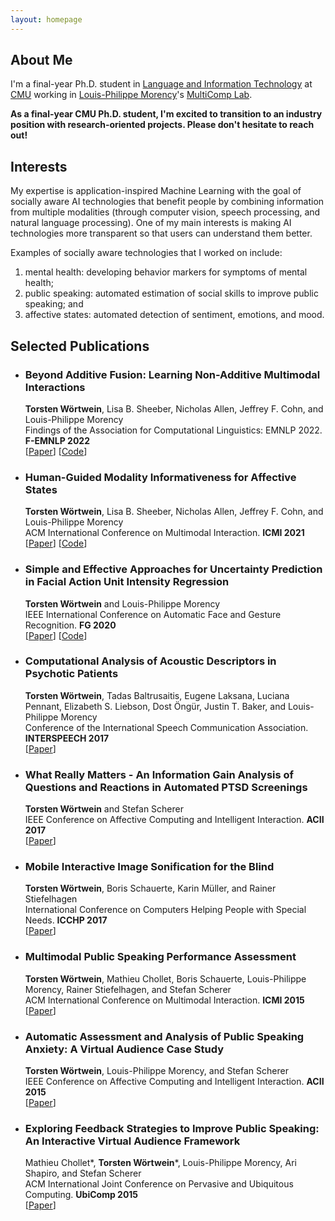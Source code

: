 ```yaml
---
layout: homepage
---
```


## About Me

I'm a final-year Ph.D. student in [Language and Information Technology](https://www.lti.cs.cmu.edu/) at [CMU](https://www.cmu.edu/) working in [Louis-Philippe Morency](https://www.cs.cmu.edu/~morency/)'s [MultiComp Lab](http://multicomp.cs.cmu.edu/).

**As a final-year CMU Ph.D. student, I'm excited to transition to an industry position with research-oriented projects. Please don't hesitate to reach out!**

## Interests

My expertise is application-inspired Machine Learning with the goal of socially aware AI technologies that benefit people by combining information from multiple modalities (through computer vision, speech processing, and natural language processing). One of my main interests is making AI technologies more transparent so that users can understand them better.

Examples of socially aware technologies that I worked on include:
1. mental health: developing behavior markers for symptoms of mental health;
2. public speaking: automated estimation of social skills to improve public speaking; and
3. affective states: automated detection of sentiment, emotions, and mood.

## Selected Publications

- ### Beyond Additive Fusion: Learning Non-Additive Multimodal Interactions
  **Torsten Wörtwein**, Lisa B. Sheeber, Nicholas Allen, Jeffrey F. Cohn, and Louis-Philippe Morency
  <br>
  Findings of the Association for Computational Linguistics: EMNLP 2022. **F-EMNLP 2022**
  <br>
  [[Paper](https://aclanthology.org/2022.findings-emnlp.344/)] [[Code](https://github.com/twoertwein/MultimodalResidualOptimization/)]

- ### Human-Guided Modality Informativeness for Affective States
  **Torsten Wörtwein**, Lisa B. Sheeber, Nicholas Allen, Jeffrey F. Cohn, and Louis-Philippe Morency
  <br>
  ACM International Conference on Multimodal Interaction. **ICMI 2021**
  <br>
  [[Paper](https://dl.acm.org/doi/10.1145/3462244.3481004)] [[Code](https://github.com/twoertwein/HumanGuidedAttention/)]

- ### Simple and Effective Approaches for Uncertainty Prediction in Facial Action Unit Intensity Regression
  **Torsten Wörtwein** and Louis-Philippe Morency
  <br>
  IEEE International Conference on Automatic Face and Gesture Recognition. **FG 2020**
  <br>
  [[Paper](https://ieeexplore.ieee.org/abstract/document/9320286)] [[Code](https://github.com/twoertwein/UncertaintyRegression)]

- ### Computational Analysis of Acoustic Descriptors in Psychotic Patients
  **Torsten Wörtwein**, Tadas Baltrusaitis, Eugene Laksana, Luciana Pennant, Elizabeth S. Liebson, Dost Öngür, Justin T. Baker, and Louis-Philippe Morency
  <br>
  Conference of the International Speech Communication Association. **INTERSPEECH 2017**
  <br>
  [[Paper](https://www.isca-speech.org/archive_v0/Interspeech_2017/abstracts/0466.html)]

- ### What Really Matters - An Information Gain Analysis of Questions and Reactions in Automated PTSD Screenings
  **Torsten Wörtwein** and Stefan Scherer
  <br>
  IEEE Conference on Affective Computing and Intelligent Interaction. **ACII 2017**
  <br>
  [[Paper](https://ieeexplore.ieee.org/document/8273573)]

- ### Mobile Interactive Image Sonification for the Blind
  **Torsten Wörtwein**, Boris Schauerte, Karin Müller, and Rainer Stiefelhagen
  <br>
  International Conference on Computers Helping People with Special Needs. **ICCHP 2017**
  <br>
  [[Paper](https://www.springerprofessional.de/en/mobile-interactive-image-sonification-for-the-blind/10341192)]

- ### Multimodal Public Speaking Performance Assessment
  **Torsten Wörtwein**, Mathieu Chollet, Boris Schauerte, Louis-Philippe Morency, Rainer Stiefelhagen, and Stefan Scherer
  <br>
  ACM International Conference on Multimodal Interaction. **ICMI 2015**
  <br>
  [[Paper](https://dl.acm.org/doi/abs/10.1145/2818346.2820762)]

- ### Automatic Assessment and Analysis of Public Speaking Anxiety: A Virtual Audience Case Study
  **Torsten Wörtwein**, Louis-Philippe Morency, and Stefan Scherer
  <br>
  IEEE Conference on Affective Computing and Intelligent Interaction. **ACII 2015**
  <br>
  [[Paper](https://ieeexplore.ieee.org/abstract/document/7344570/)]

- ### Exploring Feedback Strategies to Improve Public Speaking: An Interactive Virtual Audience Framework
  Mathieu Chollet\*, **Torsten Wörtwein**\*, Louis-Philippe Morency, Ari Shapiro, and Stefan Scherer
  <br>
  ACM International Joint Conference on Pervasive and Ubiquitous Computing. **UbiComp 2015**
  <br>
  [[Paper](https://dl.acm.org/doi/abs/10.1145/2750858.2806060)]
